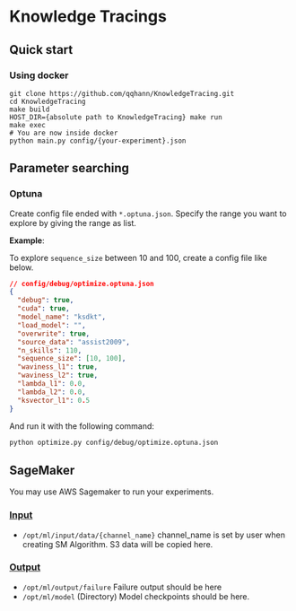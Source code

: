 # Knowledge Tracings

## Quick start

### Using docker

```terminal
git clone https://github.com/qqhann/KnowledgeTracing.git
cd KnowledgeTracing
make build
HOST_DIR={absolute path to KnowledgeTracing} make run
make exec
# You are now inside docker
python main.py config/{your-experiment}.json
```

## Parameter searching

### Optuna

Create config file ended with `*.optuna.json`.
Specify the range you want to explore by giving the range as list.

**Example**:

To explore `sequence_size` between 10 and 100, create a config file like below.

```json
// config/debug/optimize.optuna.json
{
  "debug": true,
  "cuda": true,
  "model_name": "ksdkt",
  "load_model": "",
  "overwrite": true,
  "source_data": "assist2009",
  "n_skills": 110,
  "sequence_size": [10, 100],
  "waviness_l1": true,
  "waviness_l2": true,
  "lambda_l1": 0.0,
  "lambda_l2": 0.0,
  "ksvector_l1": 0.5
}
```

And run it with the following command:

```bash
python optimize.py config/debug/optimize.optuna.json
```

## SageMaker

You may use AWS Sagemaker to run your experiments.

### [Input](https://docs.aws.amazon.com/sagemaker/latest/dg/your-algorithms-training-algo-running-container.html)

- `/opt/ml/input/data/{channel_name}` channel_name is set by user when creating SM Algorithm. S3 data will be copied here.

### [Output](https://docs.aws.amazon.com/sagemaker/latest/dg/your-algorithms-training-algo-output.html)

- `/opt/ml/output/failure` Failure output should be here
- `/opt/ml/model` (Directory) Model checkpoints should be here.
